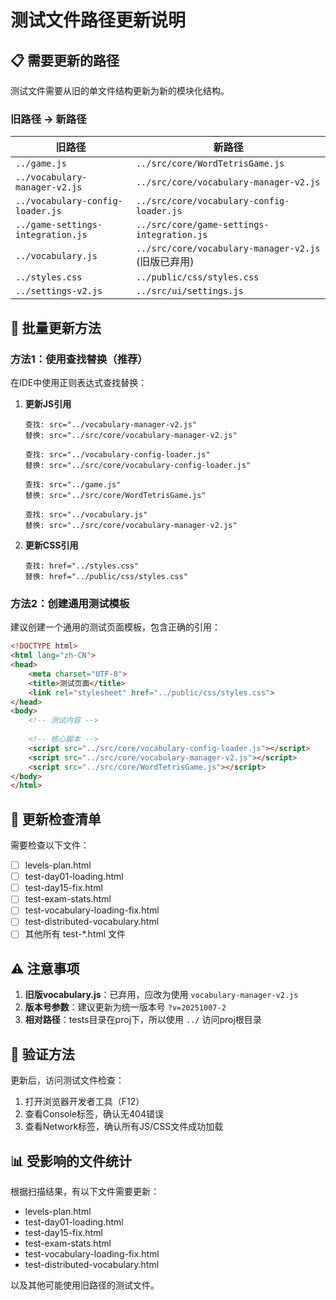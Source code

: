 # 测试文件路径更新说明

## 📋 需要更新的路径

测试文件需要从旧的单文件结构更新为新的模块化结构。

### 旧路径 → 新路径

| 旧路径 | 新路径 |
|--------|--------|
| `../game.js` | `../src/core/WordTetrisGame.js` |
| `../vocabulary-manager-v2.js` | `../src/core/vocabulary-manager-v2.js` |
| `../vocabulary-config-loader.js` | `../src/core/vocabulary-config-loader.js` |
| `../game-settings-integration.js` | `../src/core/game-settings-integration.js` |
| `../vocabulary.js` | `../src/core/vocabulary-manager-v2.js` (旧版已弃用) |
| `../styles.css` | `../public/css/styles.css` |
| `../settings-v2.js` | `../src/ui/settings.js` |

## 🔧 批量更新方法

### 方法1：使用查找替换（推荐）

在IDE中使用正则表达式查找替换：

1. **更新JS引用**
   ```
   查找: src="../vocabulary-manager-v2.js"
   替换: src="../src/core/vocabulary-manager-v2.js"
   
   查找: src="../vocabulary-config-loader.js"
   替换: src="../src/core/vocabulary-config-loader.js"
   
   查找: src="../game.js"
   替换: src="../src/core/WordTetrisGame.js"
   
   查找: src="../vocabulary.js"
   替换: src="../src/core/vocabulary-manager-v2.js"
   ```

2. **更新CSS引用**
   ```
   查找: href="../styles.css"
   替换: href="../public/css/styles.css"
   ```

### 方法2：创建通用测试模板

建议创建一个通用的测试页面模板，包含正确的引用：

```html
<!DOCTYPE html>
<html lang="zh-CN">
<head>
    <meta charset="UTF-8">
    <title>测试页面</title>
    <link rel="stylesheet" href="../public/css/styles.css">
</head>
<body>
    <!-- 测试内容 -->
    
    <!-- 核心脚本 -->
    <script src="../src/core/vocabulary-config-loader.js"></script>
    <script src="../src/core/vocabulary-manager-v2.js"></script>
    <script src="../src/core/WordTetrisGame.js"></script>
</body>
</html>
```

## 📝 更新检查清单

需要检查以下文件：

- [ ] levels-plan.html
- [ ] test-day01-loading.html
- [ ] test-day15-fix.html
- [ ] test-exam-stats.html
- [ ] test-vocabulary-loading-fix.html
- [ ] test-distributed-vocabulary.html
- [ ] 其他所有 test-*.html 文件

## ⚠️ 注意事项

1. **旧版vocabulary.js**：已弃用，应改为使用 `vocabulary-manager-v2.js`
2. **版本号参数**：建议更新为统一版本号 `?v=20251007-2`
3. **相对路径**：tests目录在proj下，所以使用 `../` 访问proj根目录

## 🚀 验证方法

更新后，访问测试文件检查：

1. 打开浏览器开发者工具（F12）
2. 查看Console标签，确认无404错误
3. 查看Network标签，确认所有JS/CSS文件成功加载

## 📊 受影响的文件统计

根据扫描结果，有以下文件需要更新：
- levels-plan.html
- test-day01-loading.html
- test-day15-fix.html
- test-exam-stats.html
- test-vocabulary-loading-fix.html
- test-distributed-vocabulary.html

以及其他可能使用旧路径的测试文件。

